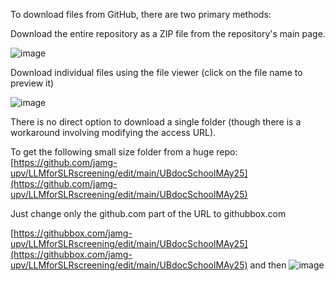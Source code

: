 To download files from GitHub, there are two primary methods:

Download the entire repository as a ZIP file from the repository's main page.

![image](https://github.com/user-attachments/assets/a4b8bb0a-720f-429d-b0e1-5eff0bda391c)

Download individual files using the file viewer (click on the file name to preview it)

![image](https://github.com/user-attachments/assets/ef3ad956-5398-4e2b-a127-9dded04d683c)

There is no direct option to download a single folder (though there is a workaround involving modifying the access URL).

To get the following small size folder from a huge  repo: [https://github.com/jamg-upv/LLMforSLRscreening/edit/main/UBdocSchoolMAy25](https://github.com/jamg-upv/LLMforSLRscreening/edit/main/UBdocSchoolMAy25)

Just change only the github.com part of the URL to githubbox.com 

[https://githubbox.com/jamg-upv/LLMforSLRscreening/edit/main/UBdocSchoolMAy25](https://githubbox.com/jamg-upv/LLMforSLRscreening/edit/main/UBdocSchoolMAy25)
and then
![image](https://github.com/user-attachments/assets/53d82ba6-d2e5-4edb-bae1-adf8fa499ed1)

